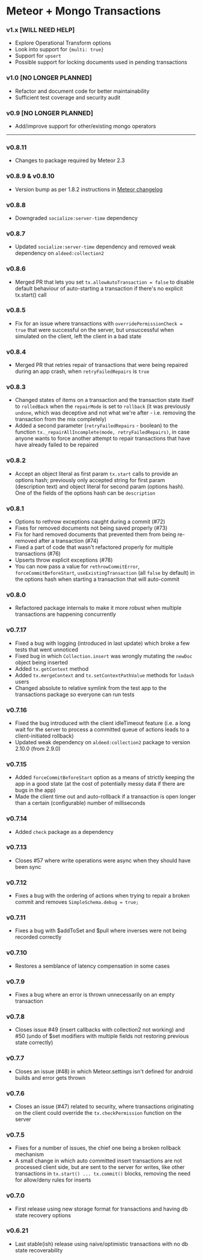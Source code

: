 Meteor + Mongo Transactions
===========================

### v1.x [WILL NEED HELP]

- Explore Operational Transform options
- Look into support for `{multi: true}`
- Support for `upsert`
- Possible support for locking documents used in pending transactions

### v1.0 [NO LONGER PLANNED]

- Refactor and document code for better maintainability  
- Sufficient test coverage and security audit

### v0.9 [NO LONGER PLANNED]

- Add/improve support for other/existing mongo operators

----

### v0.8.11

- Changes to package required by Meteor 2.3

### v0.8.9 & v0.8.10

- Version bump as per 1.8.2 instructions in [Meteor changelog](https://github.com/meteor/meteor/blob/devel/History.md)

### v0.8.8

- Downgraded `socialize:server-time` dependency

### v0.8.7

- Updated `socialize:server-time` dependency and removed weak dependency on `aldeed:collection2`

### v0.8.6

- Merged PR that lets you set `tx.allowAutoTransaction = false` to disable default behaviour of auto-starting a transaction if there's no explicit tx.start() call

### v0.8.5

- Fix for an issue where transactions with `overridePermissionCheck = true` that were successful on the server, but unsuccessful when simulated on the client, left the client in a bad state

### v0.8.4

- Merged PR that retries repair of transactions that were being repaired during an app crash, when `retryFailedRepairs` is `true`

### v0.8.3

- Changed states of items on a transaction and the transaction state itself to `rolledBack` when the `repairMode` is set to `rollback` (it was previously `undone`, which was deceptive and not what we're after - i.e. removing the transaction from the mix completely)
- Added a second parameter (`retryFailedRepairs` - boolean) to the function `tx._repairAllIncomplete(mode, retryFailedRepairs)`, in case anyone wants to force another attempt to repair transactions that have have already failed to be repaired

### v0.8.2

- Accept an object literal as first param `tx.start` calls to provide an options hash; previously only accepted string for first param (description text) and object literal for second param (options hash). One of the fields of the options hash can be `description`

### v0.8.1

- Options to rethrow exceptions caught during a commit (#72)
- Fixes for removed documents not being saved properly (#73)
- Fix for hard removed documents that prevented them from being re-removed after a transaction (#74)
- Fixed a part of code that wasn't refactored properly for multiple transactions (#76)
- Upserts throw explicit exceptions (#78)
- You can now pass a value for `rethrowCommitError`, `forceCommitBeforeStart`, `useExistingTransaction` (all `false` by default) in the options hash when starting a transaction that will auto-commit

### v0.8.0

- Refactored package internals to make it more robust when multiple transactions are happening concurrently

### v0.7.17

- Fixed a bug with logging (introduced in last update) which broke a few tests that went unnoticed
- Fixed bug in which `Collection.insert` was wrongly mutating the `newDoc` object being inserted
- Added `tx.getContext` method
- Added `tx.mergeContext` and `tx.setContextPathValue` methods for `lodash` users
- Changed absolute to relative symlink from the test app to the transactions package so everyone can run tests

### v0.7.16

- Fixed the bug introduced with the client idleTimeout feature (i.e. a long wait for the server to process a committed queue of actions leads to a client-initiated rollback)
- Updated weak dependency on `aldeed:collection2` package to version 2.10.0 (from 2.9.0)

### v0.7.15

- Added `forceCommitBeforeStart` option as a means of strictly keeping the app in a good state (at the cost of potentially messy data if there are bugs in the app)
- Made the client time out and auto-rollback if a transaction is open longer than a certain (configurable) number of milliseconds

### v0.7.14

- Added `check` package as a dependency

### v0.7.13

- Closes #57 where write operations were async when they should have been sync

### v0.7.12

- Fixes a bug with the ordering of actions when trying to repair a broken commit and removes `SimpleSchema.debug = true;`

### v0.7.11

- Fixes a bug with $addToSet and $pull where inverses were not being recorded correctly

### v0.7.10

- Restores a semblance of latency compensation in some cases

### v0.7.9

- Fixes a bug where an error is thrown unnecessarily on an empty transaction

### v0.7.8

- Closes issue #49 (insert callbacks with collection2 not working) and #50 (undo of $set modifiers with multiple fields not restoring previous state correctly)

### v0.7.7

- Closes an issue (#48) in which Meteor.settings isn't defined for android builds and error gets thrown

### v0.7.6

- Closes an issue (#47) related to security, where transactions originating on the client could override the `tx.checkPermission` function on the server

### v0.7.5

- Fixes for a number of issues, the chief one being a broken rollback mechanism
- A small change in which auto committed insert transactions are not processed client side, but are sent to the server for writes, like  other transactions in `tx.start() ... tx.commit()` blocks, removing the need for allow/deny rules for inserts

### v0.7.0

- First release using new storage format for transactions and having db state recovery options

### v0.6.21

- Last stable(ish) release using naive/optimistic transactions with no db state recoverability